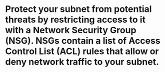 # Protect your subnet from potential threats by restricting access to it with a Network Security Group (NSG). NSGs contain a list of Access Control List (ACL) rules that allow or deny network traffic to your subnet.

